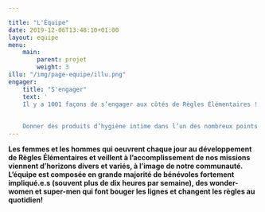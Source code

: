 ```yaml
---

title: "L'Équipe"
date: 2019-12-06T13:48:10+01:00
layout: equipe
menu: 
    main:
        parent: projet
        weight: 3
illu: "/img/page-equipe/illu.png"
engager:
    title: "S'engager"
    text: '
    Il y a 1001 façons de s’engager aux côtés de Règles Élémentaires !
   
   
    Donner des produits d’hygiène intime dans l’un des nombreux points de collectes, devenir organisateur d’une collecte “Règles Élémentaires +”, redistribuer les produits collectés aux plus démunies, installer une boîte à dons sur son lieu de travail, rejoindre l’équipe de l’association, prêter main forte aux organisateurs de collectes dans votre département, mettre en place un partenariat, faire un don, ou bien un engagement personnalisé à définir.'
---
```



**Les femmes et les hommes qui oeuvrent chaque jour au développement de Règles Élémentaires et veillent à l’accomplissement de nos missions viennent d’horizons divers et variés, à l’image de notre communauté.**
**L’équipe est composée en grande majorité de bénévoles fortement impliqué.e.s (souvent plus de dix heures par semaine), des wonder-women et super-men qui font bouger les lignes et changent les règles au quotidien!**


